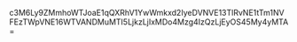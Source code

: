 c3M6Ly9ZMmhoWTJoaE1qQXRhV1YwWmkxd2IyeDVNVE13TlRvNE1tTm1NVFEzTWpVNE16WTVANDMuMTI5LjkzLjIxMDo4Mzg4IzQzLjEyOS45My4yMTA=
